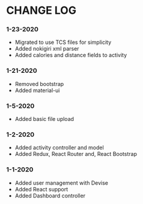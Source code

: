 # CHANGE LOG

### 1-23-2020
 - Migrated to use TCS files for simplicity
 - Added nokigiri xml parser
 - Added calories and distance fields to activity

### 1-21-2020
 - Removed bootstrap
 - Added material-ui

### 1-5-2020
 - Added basic file upload

### 1-2-2020
 - Added activity controller and model
 - Added Redux, React Router and, React Bootstrap

### 1-1-2020
 - Added user management with Devise
 - Added React support
 - Added Dashboard controller